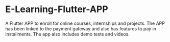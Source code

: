 # E-Learning-Flutter-APP
A Flutter APP to enroll for online courses, internships and projects. The APP has been linked to the payment gateway and also has features to pay in installments. The app also includes demo tests and videos.
